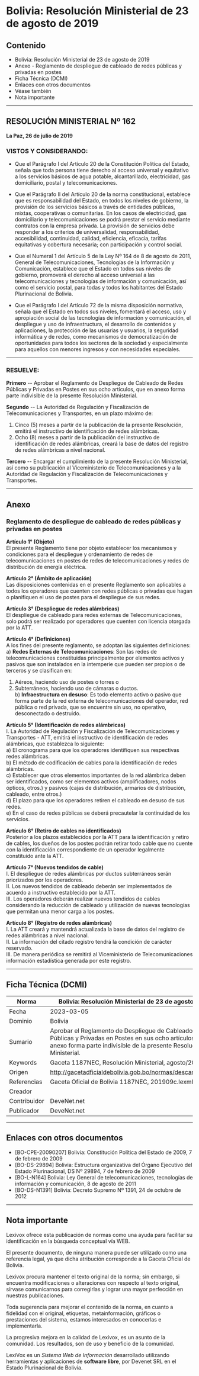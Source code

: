 # Bolivia: Resolución Ministerial de 23 de agosto de 2019

## Contenido  
- Bolivia: Resolución Ministerial de 23 de agosto de 2019  
- Anexo - Reglamento de despliegue de cableado de redes públicas y privadas en postes  
- Ficha Técnica (DCMI)  
- Enlaces con otros documentos  
- Véase también  
- Nota importante  

---

## RESOLUCIÓN MINISTERIAL Nº 162  
**La Paz, 26 de julio de 2019**  

### VISTOS Y CONSIDERANDO:  
- Que el Parágrafo I del Artículo 20 de la Constitución Política del Estado, señala que toda persona tiene derecho al acceso universal y equitativo a los servicios básicos de agua potable, alcantarillado, electricidad, gas domiciliario, postal y telecomunicaciones.  
- Que el Parágrafo II del Artículo 20 de la norma constitucional, establece que es responsabilidad del Estado, en todos los niveles de gobierno, la provisión de los servicios básicos a través de entidades públicas, mixtas, cooperativas o comunitarias. En los casos de electricidad, gas domiciliario y telecomunicaciones se podrá prestar el servicio mediante contratos con la empresa privada. La provisión de servicios debe responder a los criterios de universalidad, responsabilidad, accesibilidad, continuidad, calidad, eficiencia, eficacia, tarifas equitativas y cobertura necesaria; con participación y control social.  
  
- Que el Numeral 1 del Artículo 5 de la Ley Nº 164 de 8 de agosto de 2011, General de Telecomunicaciones, Tecnologías de la Información y Comunicación, establece que el Estado en todos sus niveles de gobierno, promoverá el derecho al acceso universal a las telecomunicaciones y tecnologías de información y comunicación, así como el servicio postal, para todas y todos los habitantes del Estado Plurinacional de Bolivia.  
- Que el Parágrafo I del Artículo 72 de la misma disposición normativa, señala que el Estado en todos sus niveles, fomentará el acceso, uso y apropiación social de las tecnologías de información y comunicación, el despliegue y uso de infraestructura, el desarrollo de contenidos y aplicaciones, la protección de las usuarias y usuarios, la seguridad informática y de redes, como mecanismos de democratización de oportunidades para todos los sectores de la sociedad y especialmente para aquellos con menores ingresos y con necesidades especiales.  

---  

### RESUELVE:  
**Primero** -- Aprobar el Reglamento de Despliegue de Cableado de Redes Públicas y Privadas en Postes en sus ocho artículos, que en anexo forma parte indivisible de la presente Resolución Ministerial.  

**Segundo** -- La Autoridad de Regulación y Fiscalización de Telecomunicaciones y Transportes, en un plazo máximo de:  
1. Cinco (5) meses a partir de la publicación de la presente Resolución, emitirá el instructivo de identificación de redes alámbricas.  
2. Ocho (8) meses a partir de la publicación del instructivo de identificación de redes alámbricas, creará la base de datos del registro de redes alámbricas a nivel nacional.  

**Tercero** -- Encargar el cumplimiento de la presente Resolución Ministerial, así como su publicación al Viceministerio de Telecomunicaciones y a la Autoridad de Regulación y Fiscalización de Telecomunicaciones y Transportes.  

---  

## Anexo  
### Reglamento de despliegue de cableado de redes públicas y privadas en postes  

**Artículo 1° (Objeto)**  
El presente Reglamento tiene por objeto establecer los mecanismos y condiciones para el despliegue y ordenamiento de redes de telecomunicaciones en postes de redes de telecomunicaciones y redes de distribución de energía eléctrica.  

**Artículo 2° (Ámbito de aplicación)**  
Las disposiciones contenidas en el presente Reglamento son aplicables a todos los operadores que cuenten con redes públicas o privadas que hagan o planifiquen el uso de postes para el despliegue de sus redes.  

**Artículo 3° (Despliegue de redes alámbricas)**  
El despliegue de cableado para redes externas de Telecomunicaciones, solo podrá ser realizado por operadores que cuenten con licencia otorgada por la ATT.  

**Artículo 4° (Definiciones)**  
A los fines del presente reglamento, se adoptan las siguientes definiciones:  
a) **Redes Externas de Telecomunicaciones**: Son las redes de telecomunicaciones constituidas principalmente por elementos activos y pasivos que son instalados en la intemperie que pueden ser propios o de terceros y se clasifican en:  
   1) Aéreos, haciendo uso de postes o torres o  
   2) Subterráneos, haciendo uso de cámaras o ductos.  
b) **Infraestructura en desuso**: Es todo elemento activo o pasivo que forma parte de la red externa de telecomunicaciones del operador, red pública o red privada, que se encuentre sin uso, no operativo, desconectado o destruido.  

**Artículo 5° (Identificación de redes alámbricas)**  
I. La Autoridad de Regulación y Fiscalización de Telecomunicaciones y Transportes - ATT, emitirá el instructivo de identificación de redes alámbricas, que establezca lo siguiente:  
   a) El cronograma para que los operadores identifiquen sus respectivas redes alámbricas.  
   b) El método de codificación de cables para la identificación de redes alámbricas.  
   c) Establecer que otros elementos importantes de la red alámbrica deben ser identificados, como ser elementos activos (amplificadores, nodos ópticos, otros.) y pasivos (cajas de distribución, armarios de distribución, cableado, entre otros.)  
   d) El plazo para que los operadores retiren el cableado en desuso de sus redes.  
   e) En el caso de redes públicas se deberá precautelar la continuidad de los servicios.  

**Artículo 6° (Retiro de cables no identificados)**  
Posterior a los plazos establecidos por la ATT para la identificación y retiro de cables, los dueños de los postes podrán retirar todo cable que no cuente con la identificación correspondiente de un operador legalmente constituido ante la ATT.  

**Artículo 7° (Nuevos tendidos de cable)**  
I. El despliegue de redes alámbricas por ductos subterráneos serán priorizados por los operadores.  
II. Los nuevos tendidos de cableado deberán ser implementados de acuerdo a instructivo establecido por la ATT.  
III. Los operadores deberán realizar nuevos tendidos de cables considerando la reducción de cableado y utilización de nuevas tecnologías que permitan una menor carga a los postes.  

**Artículo 8° (Registro de redes alámbricas)**  
I. La ATT creará y mantendrá actualizada la base de datos del registro de redes alámbricas a nivel nacional.  
II. La información del citado registro tendrá la condición de carácter reservado.  
III. De manera periódica se remitirá al Viceministerio de Telecomunicaciones información estadística generada por este registro.  

---  

## Ficha Técnica (DCMI)  

| Norma | Bolivia: Resolución Ministerial de 23 de agosto de 2019 |  
|-------|--------------------------------------------------------|  
| Fecha | 2023-03-05 | Formato | Text | Tipo | RM |  
| Dominio | Bolivia | Derechos | GFDL | Idioma | es |  
| Sumario | Aprobar el Reglamento de Despliegue de Cableado de Redes Públicas y Privadas en Postes en sus ocho artículos, que en anexo forma parte indivisible de la presente Resolución Ministerial. |  
| Keywords | Gaceta 1187NEC, Resolución Ministerial, agosto/2019 |  
| Origen | http://gacetadficialdebolivia.gob.bo/normas/descargar/165216 |  
| Referencias | Gaceta Oficial de Bolivia 1187NEC, 201909c.lexml |  
| Creador |  |  
| Contribuidor | DeveNet.net |  
| Publicador | DeveNet.net |  

---  

## Enlaces con otros documentos  
- [BO-CPE-20090207] Bolivia: Constitución Política del Estado de 2009, 7 de febrero de 2009  
- [BO-DS-29894] Bolivia: Estructura organizativa del Órgano Ejecutivo del Estado Plurinacional, DS Nº 29894, 7 de febrero de 2009  
- [BO-L-N164] Bolivia: Ley General de telecomunicaciones, tecnologías de información y comunicación, 8 de agosto de 2011  
- [BO-DS-N1391] Bolivia: Decreto Supremo Nº 1391, 24 de octubre de 2012  

---  

## Nota importante  
Lexivox ofrece esta publicación de normas como una ayuda para facilitar su identificación en la búsqueda conceptual vía WEB.  

El presente documento, de ninguna manera puede ser utilizado como una referencia legal, ya que dicha atribución corresponde a la Gaceta Oficial de Bolivia.  

Lexivox procura mantener el texto original de la norma; sin embargo, si encuentra modificaciones o alteraciones con respecto al texto original, sírvase comunicarnos para corregirlas y lograr una mayor perfección en nuestras publicaciones.  

Toda sugerencia para mejorar el contenido de la norma, en cuanto a fidelidad con el original, etiquetas, metainformación, gráficos o prestaciones del sistema, estamos interesados en conocerlas e implementarla.  

La progresiva mejora en la calidad de Lexivox, es un asunto de la comunidad. Los resultados, son de uso y beneficio de la comunidad.  

LexiVox es un *Sistema Web de Información* desarrollado utilizando herramientas y aplicaciones de **software libre**, por Devenet SRL en el Estado Plurinacional de Bolivia. 